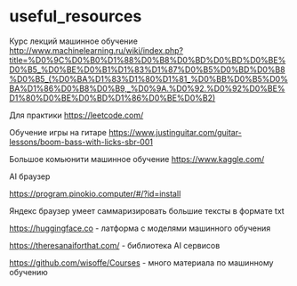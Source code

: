 # useful_resources
Курс лекций машинное обучение
http://www.machinelearning.ru/wiki/index.php?title=%D0%9C%D0%B0%D1%88%D0%B8%D0%BD%D0%BD%D0%BE%D0%B5_%D0%BE%D0%B1%D1%83%D1%87%D0%B5%D0%BD%D0%B8%D0%B5_(%D0%BA%D1%83%D1%80%D1%81_%D0%BB%D0%B5%D0%BA%D1%86%D0%B8%D0%B9,_%D0%9A.%D0%92.%D0%92%D0%BE%D1%80%D0%BE%D0%BD%D1%86%D0%BE%D0%B2)

Для практики 
https://leetcode.com/

Обучение игры на гитаре
https://www.justinguitar.com/guitar-lessons/boom-bass-with-licks-sbr-001

Большое комьюнити машинное обучение
https://www.kaggle.com/

AI браузер

https://program.pinokio.computer/#/?id=install

Яндекс браузер умеет саммаризировать большие тексты в формате txt

https://huggingface.co - латформа с моделями машинного обучения

https://theresanaiforthat.com/ - библиотека AI сервисов

https://github.com/wisoffe/Courses - много материала по машинному обучению